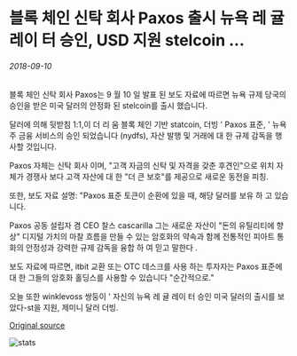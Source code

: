 # 블록 체인 신탁 회사 Paxos 출시 뉴욕 레 귤 레이 터 승인, USD 지원 stelcoin ...

###### 2018-09-10

블록 체인 신탁 회사 Paxos는 9 월 10 일 발표 된 보도 자료에 따르면 뉴욕 규제 당국의 승인을 받은 미국 달러의 안정화 된 stelcoin를 출시 했습니다.

달러에 의해 뒷받침 1:1,이 더 리 움 블록 체인 기반 statcoin, 더빙 ' Paxos 표준, ' 뉴욕 주 금융 서비스의 승인 되었습니다 (nydfs), 자산 발행 및 거래에 대 한 규제 감독을 행사할 것입니다.

Paxos 자체는 신탁 회사 이며, "고객 자금의 신탁 및 자격을 갖춘 후견인"으로 위치 자체가 경쟁사 보다 고객 자산에 대 한 "더 큰 보호"를 제공으로 새로운 동전을 피칭.

또한, 보도 자료 설명: "Paxos 표준 토큰이 순환에 있을 때, 해당 달러를 보유 하 고 있습니다.

Paxos 공동 설립자 겸 CEO 찰스 cascarilla 그는 새로운 자산이 "돈의 유틸리티에 향상" 디지털 가치의 마찰 흐름을 만들 수 있는 암호화의 약속과 함께 전통적인 피아트 통화의 안정성과 강력한 규제 감독을 융합 하 여 믿고 말한다 .

보도 자료에 따르면, itbit 교환 또는 OTC 데스크를 사용 하는 투자자는 Paxos 표준에 대 한 그들의 암호화 홀딩스를 사용할 수 있습니다 "순간적으로."

오늘 또한 winklevoss 쌍둥이 ' 자신의 뉴욕 레 귤 레이 터 승인 미국 달러의 출시를 보았다-st을 지원, 제미니 달러 더빙.

[Original source](https://cointelegraph.com/news/blockchain-trust-company-paxos-launches-ny-regulator-approved-usd-backed-stablecoin)

![stats](https://c.statcounter.com/11760860/0/a89fa40b/1/ "stats")